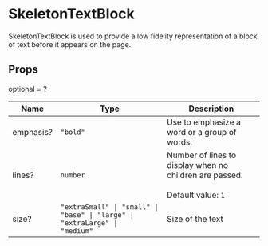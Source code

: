 # SkeletonTextBlock

SkeletonTextBlock is used to provide a low fidelity representation of a block of text before it appears on the page.

## Props

optional = ?

| Name      | Type                                                                                                      | Description                                                                                      |
| --------- | --------------------------------------------------------------------------------------------------------- | ------------------------------------------------------------------------------------------------ |
| emphasis? | <code>"bold"</code>                                                                                       | Use to emphasize a word or a group of words.                                                     |
| lines?    | <code>number</code>                                                                                       | Number of lines to display when no children are passed.<br /><br />Default value: <code>1</code> |
| size?     | <code>"extraSmall" &#124; "small" &#124; "base" &#124; "large" &#124; "extraLarge" &#124; "medium"</code> | Size of the text                                                                                 |
